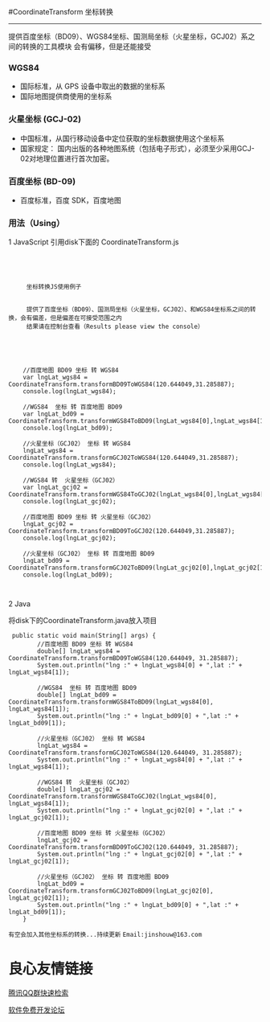 #CoordinateTransform 坐标转换
****
提供百度坐标（BD09）、WGS84坐标、国测局坐标（火星坐标，GCJ02）系之间的转换的工具模块
会有偏移，但是还能接受

### WGS84
- 国际标准，从 GPS 设备中取出的数据的坐标系
- 国际地图提供商使用的坐标系

### 火星坐标 (GCJ-02)
- 中国标准，从国行移动设备中定位获取的坐标数据使用这个坐标系
- 国家规定： 国内出版的各种地图系统（包括电子形式），必须至少采用GCJ-02对地理位置进行首次加密。

### 百度坐标 (BD-09)
- 百度标准，百度 SDK，百度地图


### 用法（Using）

1 JavaScript
引用disk下面的 CoordinateTransform.js

```
 
 
 
	 
	 坐标转换JS使用例子 
 
 
	 提供了百度坐标（BD09）、国测局坐标（火星坐标，GCJ02）、和WGS84坐标系之间的转换，会有偏差，但是偏差在可接受范围之内 
	 结果请在控制台查看（Results please view the console） 

 
  
 

	//百度地图 BD09 坐标 转 WGS84 
	var lngLat_wgs84 = CoordinateTransform.transformBD09ToWGS84(120.644049,31.285887);
	console.log(lngLat_wgs84);

	//WGS84  坐标 转 百度地图 BD09 
	var lngLat_bd09 = CoordinateTransform.transformWGS84ToBD09(lngLat_wgs84[0],lngLat_wgs84[1]);
	console.log(lngLat_bd09);

	//火星坐标（GCJ02） 坐标 转 WGS84 
	lngLat_wgs84 = CoordinateTransform.transformGCJ02ToWGS84(120.644049,31.285887);
	console.log(lngLat_wgs84);

	//WGS84 转  火星坐标（GCJ02）
	var lngLat_gcj02 = CoordinateTransform.transformWGS84ToGCJ02(lngLat_wgs84[0],lngLat_wgs84[1]);
	console.log(lngLat_gcj02);

	//百度地图 BD09 坐标 转 火星坐标（GCJ02） 
	lngLat_gcj02 = CoordinateTransform.transformBD09ToGCJ02(120.644049,31.285887);
	console.log(lngLat_gcj02);

	//火星坐标（GCJ02） 坐标 转 百度地图 BD09
	lngLat_bd09 = CoordinateTransform.transformGCJ02ToBD09(lngLat_gcj02[0],lngLat_gcj02[1]);
	console.log(lngLat_bd09);
 
 
```

2 Java

将disk下的CoordinateTransform.java放入项目
```
 public static void main(String[] args) {
        //百度地图 BD09 坐标 转 WGS84
        double[] lngLat_wgs84 = CoordinateTransform.transformBD09ToWGS84(120.644049, 31.285887);
        System.out.println("lng :" + lngLat_wgs84[0] + ",lat :" + lngLat_wgs84[1]);

        //WGS84  坐标 转 百度地图 BD09
        double[] lngLat_bd09 = CoordinateTransform.transformWGS84ToBD09(lngLat_wgs84[0], lngLat_wgs84[1]);
        System.out.println("lng :" + lngLat_bd09[0] + ",lat :" + lngLat_bd09[1]);

        //火星坐标（GCJ02） 坐标 转 WGS84
        lngLat_wgs84 = CoordinateTransform.transformGCJ02ToWGS84(120.644049, 31.285887);
        System.out.println("lng :" + lngLat_wgs84[0] + ",lat :" + lngLat_wgs84[1]);

        //WGS84 转  火星坐标（GCJ02）
        double[] lngLat_gcj02 = CoordinateTransform.transformWGS84ToGCJ02(lngLat_wgs84[0], lngLat_wgs84[1]);
        System.out.println("lng :" + lngLat_gcj02[0] + ",lat :" + lngLat_gcj02[1]);

        //百度地图 BD09 坐标 转 火星坐标（GCJ02）
        lngLat_gcj02 = CoordinateTransform.transformBD09ToGCJ02(120.644049, 31.285887);
        System.out.println("lng :" + lngLat_gcj02[0] + ",lat :" + lngLat_gcj02[1]);

        //火星坐标（GCJ02） 坐标 转 百度地图 BD09
        lngLat_bd09 = CoordinateTransform.transformGCJ02ToBD09(lngLat_gcj02[0], lngLat_gcj02[1]);
        System.out.println("lng :" + lngLat_bd09[0] + ",lat :" + lngLat_bd09[1]);
    }
```
`有空会加入其他坐标系的转换...持续更新`
`Email:jinshouw@163.com`

 # 良心友情链接

[腾讯QQ群快速检索](http://u.720life.cn/s/8cf73f7c)

[软件免费开发论坛](http://u.720life.cn/s/bbb01dc0)